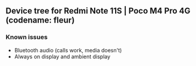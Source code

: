 ## Device tree for Redmi Note 11S | Poco M4 Pro 4G (codename: fleur)

### Known issues
- Bluetooth audio (calls work, media doesn't)
- Always on display and ambient display
